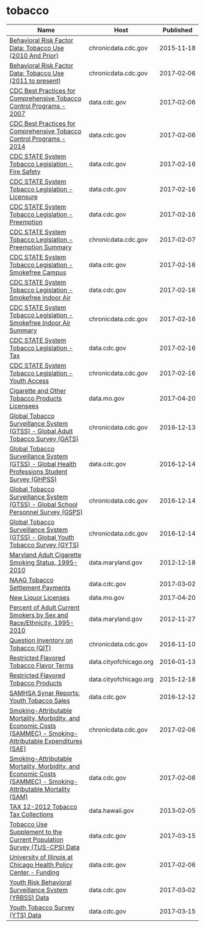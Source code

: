 # tobacco

Name | Host | Published
---- | ---- | ---------
[Behavioral Risk Factor Data: Tobacco Use (2010 And Prior)](../datasets/fpp2-pp25.md) | chronicdata.cdc.gov | 2015&#x2011;11&#x2011;18
[Behavioral Risk Factor Data: Tobacco Use (2011 to present)](../datasets/wsas-xwh5.md) | chronicdata.cdc.gov | 2017&#x2011;02&#x2011;06
[CDC Best Practices for Comprehensive Tobacco Control Programs - 2007](../datasets/n4v6-56e8.md) | data.cdc.gov | 2017&#x2011;02&#x2011;06
[CDC Best Practices for Comprehensive Tobacco Control Programs - 2014](../datasets/vm4m-idi8.md) | data.cdc.gov | 2017&#x2011;02&#x2011;06
[CDC STATE System Tobacco Legislation - Fire Safety](../datasets/isz8-idbx.md) | data.cdc.gov | 2017&#x2011;02&#x2011;16
[CDC STATE System Tobacco Legislation - Licensure](../datasets/eb4y-d4ic.md) | data.cdc.gov | 2017&#x2011;02&#x2011;16
[CDC STATE System Tobacco Legislation - Preemption](../datasets/xsta-sbh5.md) | data.cdc.gov | 2017&#x2011;02&#x2011;16
[CDC STATE System Tobacco Legislation - Preemption Summary](../datasets/hj2x-85ya.md) | chronicdata.cdc.gov | 2017&#x2011;02&#x2011;07
[CDC STATE System Tobacco Legislation - Smokefree Campus](../datasets/yhkp-cczf.md) | data.cdc.gov | 2017&#x2011;02&#x2011;16
[CDC STATE System Tobacco Legislation - Smokefree Indoor Air](../datasets/32fd-hyzc.md) | data.cdc.gov | 2017&#x2011;02&#x2011;16
[CDC STATE System Tobacco Legislation - Smokefree Indoor Air Summary](../datasets/2snk-eav4.md) | chronicdata.cdc.gov | 2017&#x2011;02&#x2011;16
[CDC STATE System Tobacco Legislation - Tax](../datasets/2dwv-vfam.md) | data.cdc.gov | 2017&#x2011;02&#x2011;16
[CDC STATE System Tobacco Legislation - Youth Access](../datasets/hgv5-3wrn.md) | chronicdata.cdc.gov | 2017&#x2011;02&#x2011;16
[Cigarette and Other Tobacco Products Licensees](../datasets/inpf-ekav.md) | data.mo.gov | 2017&#x2011;04&#x2011;20
[Global Tobacco Surveillance System (GTSS) - Global Adult Tobacco Survey (GATS)](../datasets/4xf6-nrwk.md) | chronicdata.cdc.gov | 2016&#x2011;12&#x2011;13
[Global Tobacco Surveillance System (GTSS) - Global Health Professions Student Survey (GHPSS)](../datasets/x6ag-8y7r.md) | data.cdc.gov | 2016&#x2011;12&#x2011;14
[Global Tobacco Surveillance System (GTSS) - Global School Personnel Survey (GSPS)](../datasets/5hns-mwci.md) | chronicdata.cdc.gov | 2016&#x2011;12&#x2011;14
[Global Tobacco Surveillance System (GTSS) - Global Youth Tobacco Survey (GYTS)](../datasets/57qw-ifet.md) | chronicdata.cdc.gov | 2016&#x2011;12&#x2011;14
[Maryland Adult Cigarette Smoking Status, 1995-2010](../datasets/ycny-6riz.md) | data.maryland.gov | 2012&#x2011;12&#x2011;18
[NAAG Tobacco Settlement Payments](../datasets/ffbi-is3j.md) | data.cdc.gov | 2017&#x2011;03&#x2011;02
[New Liquor Licenses](../datasets/dymb-xy5c.md) | data.mo.gov | 2017&#x2011;04&#x2011;20
[Percent of Adult Current Smokers by Sex and Race/Ethnicity, 1995-2010](../datasets/xyrh-5e77.md) | data.maryland.gov | 2012&#x2011;11&#x2011;27
[Question Inventory on Tobacco (QIT)](../datasets/vdgb-f9s3.md) | chronicdata.cdc.gov | 2016&#x2011;11&#x2011;10
[Restricted Flavored Tobacco Flavor Terms](../datasets/fkci-tsq8.md) | data.cityofchicago.org | 2016&#x2011;01&#x2011;13
[Restricted Flavored Tobacco Products](../datasets/5wce-bks2.md) | data.cityofchicago.org | 2015&#x2011;12&#x2011;18
[SAMHSA Synar Reports: Youth Tobacco Sales](../datasets/escb-scz6.md) | data.cdc.gov | 2016&#x2011;12&#x2011;12
[Smoking-Attributable Mortality, Morbidity, and Economic Costs (SAMMEC) - Smoking-Attributable Expenditures (SAE)](../datasets/ezab-8sq5.md) | chronicdata.cdc.gov | 2017&#x2011;02&#x2011;06
[Smoking-Attributable Mortality, Morbidity, and Economic Costs (SAMMEC) - Smoking-Attributable Mortality (SAM)](../datasets/4yyu-3s69.md) | data.cdc.gov | 2017&#x2011;02&#x2011;06
[TAX 12-2012 Tobacco Tax Collections](../datasets/42id-b4fw.md) | data.hawaii.gov | 2013&#x2011;02&#x2011;05
[Tobacco Use Supplement to the Current Population Survey (TUS-CPS) Data](../datasets/4y6p-yphk.md) | data.cdc.gov | 2017&#x2011;03&#x2011;15
[University of Illinois at Chicago Health Policy Center - Funding](../datasets/vw7y-v3uk.md) | data.cdc.gov | 2017&#x2011;02&#x2011;06
[Youth Risk Behavioral Surveillance System (YRBSS) Data](../datasets/3596-ayf6.md) | data.cdc.gov | 2017&#x2011;03&#x2011;02
[Youth Tobacco Survey (YTS) Data](../datasets/4juz-x2tp.md) | data.cdc.gov | 2017&#x2011;03&#x2011;15

